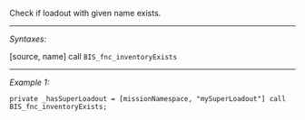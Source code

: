 Check if loadout with given name exists.


---
*Syntaxes:*

[source, name] call `BIS_fnc_inventoryExists`

---
*Example 1:*

```sqf
private _hasSuperLoadout = [missionNamespace, "mySuperLoadout"] call BIS_fnc_inventoryExists;
```